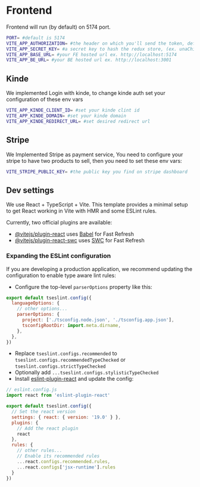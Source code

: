 # Frontend
Frontend will run (by default) on 5174 port.

```sh
PORT= #default is 5174
VITE_APP_AUTHORIZATION= #the header on which you'll send the token, default is authorization
VITE_APP_SECRET_KEY= #a secret key to hash the redux store, (ex. unaChiaveSegreta)
VITE_APP_BASE_URL= #your FE hosted url ex. http://localhost:5174
VITE_APP_BE_URL= #your BE hosted url ex. http://localhost:3001
```

## Kinde
We implemented Login with kinde, to change kinde auth set your configuration of these env vars

```sh
VITE_APP_KINDE_CLIENT_ID= #set your kinde clint id
VITE_APP_KINDE_DOMAIN= #set your kinde domain
VITE_APP_KINDE_REDIRECT_URL= #set desired redirect url
```

## Stripe

We Implemented Stripe as payment service, You need to configure your stripe to have two products to sell, then you need to set these env vars:
```sh
VITE_STRIPE_PUBLIC_KEY= #the public key you find on stripe dashboard
```

## Dev settings
We use React + TypeScript + Vite. This template provides a minimal setup to get React working in Vite with HMR and some ESLint rules.

Currently, two official plugins are available:

- [@vitejs/plugin-react](https://github.com/vitejs/vite-plugin-react/blob/main/packages/plugin-react/README.md) uses [Babel](https://babeljs.io/) for Fast Refresh
- [@vitejs/plugin-react-swc](https://github.com/vitejs/vite-plugin-react-swc) uses [SWC](https://swc.rs/) for Fast Refresh

### Expanding the ESLint configuration

If you are developing a production application, we recommend updating the configuration to enable type aware lint rules:

- Configure the top-level `parserOptions` property like this:

```js
export default tseslint.config({
  languageOptions: {
    // other options...
    parserOptions: {
      project: ['./tsconfig.node.json', './tsconfig.app.json'],
      tsconfigRootDir: import.meta.dirname,
    },
  },
})
```

- Replace `tseslint.configs.recommended` to `tseslint.configs.recommendedTypeChecked` or `tseslint.configs.strictTypeChecked`
- Optionally add `...tseslint.configs.stylisticTypeChecked`
- Install [eslint-plugin-react](https://github.com/jsx-eslint/eslint-plugin-react) and update the config:

```js
// eslint.config.js
import react from 'eslint-plugin-react'

export default tseslint.config({
  // Set the react version
  settings: { react: { version: '19.0' } },
  plugins: {
    // Add the react plugin
    react
  },
  rules: {
    // other rules...
    // Enable its recommended rules
    ...react.configs.recommended.rules,
    ...react.configs['jsx-runtime'].rules
  }
})
```